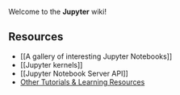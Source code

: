 Welcome to the **Jupyter** wiki!

## Resources

* [[A gallery of interesting Jupyter Notebooks]]
* [[Jupyter kernels]]
* [[Jupyter Notebook Server API]]
* [Other Tutorials & Learning Resources](https://github.com/jupyter/jupyter/wiki/Other-Tutorials-&-Learning-Resources)